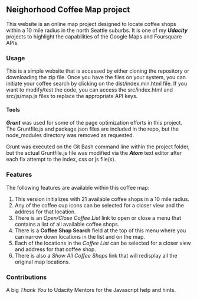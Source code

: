 ## Neighorhood Coffee Map project

This website is an online map project designed to locate coffee shops
within a 10 mile radius in the north Seattle suburbs.  It is one of my **_Udacity_** projects
to highlight the capabilities of the Google Maps and Foursquare APIs.

### Usage

This is a simple website that is accessed by either cloning the repository or
downloading the zip file.  Once you have the files on your system, you can initiate
your coffee search by clicking on the dist/index.min.html file.  If you want to
modify/test the code, you can access the src/index.html and src/js/map.js files
to replace the appropriate API keys.

#### Tools

**_Grunt_** was used for some of the page optimization efforts in this project.  The Gruntfile.js
and package.json files are included in the repo, but the node_modules directory was removed
as requested.

Grunt was executed on the Git Bash command line within the project folder, but the actual Gruntfile.js file was modified via the
**_Atom_** text editor after each fix attempt to the index, css or js file(s).

### Features

The following features are available within this coffee map:

1.  This version initializes with 21 available coffee shops in a 10 mile radius.
2.  Any of the coffee cup icons can be selected for a closer view and the address for that location.
3.  There is an _Open/Close Coffee List_ link to open or close a menu that contains a list
    of all available coffee shops.  
4.  There is a **Coffee Shop Search** field at the top of this menu where you
    can narrow down locations in the list and on the map.
5.  Each of the locations in the _Coffee List_ can be selected for a closer view and address for that coffee shop.
6.  There is also a _Show All Coffee Shops_ link that will redisplay all the original map locations.

### Contributions

A big _Thank You_ to Udacity Mentors for the Javascript help and hints.
